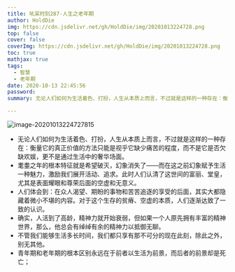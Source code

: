 ```yaml
---
title: 吼呆时刻287-人生之老年期
author: HoldDie
img: https://cdn.jsdelivr.net/gh/HoldDie/img/20201013224728.png
top: false
cover: false
coverImg: https://cdn.jsdelivr.net/gh/HoldDie/img/20201013224728.png
toc: true
mathjax: true
tags:
  - 智慧
  - 老年期
date: 2020-10-13 22:45:56
password:
summary: 无论人们如何为生活着色、打扮，人生从本质上而言，不过就是这样的一种存在：衡量它的真正价值的方法只能是视乎它缺少痛苦的程度，而不是它是否欠缺欢娱，更不是通过生活中的奢华场面。

---
```


![image-20201013224727815](https://cdn.jsdelivr.net/gh/HoldDie/img/20201013224728.png)

- 无论人们如何为生活着色、打扮，人生从本质上而言，不过就是这样的一种存在：衡量它的真正价值的方法只能是视乎它缺少痛苦的程度，而不是它是否欠缺欢娱，更不是通过生活中的奢华场面。
- 耄耋之年的根本特征就是希望破灭，幻象消失了——而在这之前幻象赋予生活一种魅力，激励我们展开活动、追求。此时人们认清了这世间的富丽、堂皇，尤其是表面耀眼和尊荣后面的空虚和无意义。
- 人们体会到：在众人渴望、期盼的事物和苦苦追逐的享受的后面，其实大都隐藏着微小不堪的内容。对于这个生存的贫瘠、空虚的本质，人们逐渐达致了一致的认识。
- 确实，人活到了高龄，精神力就开始衰弱，但如果一个人原先拥有丰富的精神世界，那么，他总会有绰绰有余的精神力以抵御无聊。
- 不管我们能够生活多长时间，我们都只享有那不可分的现在此刻，除此之外，别无其他。
- 青年期和老年期的根本区别永远在于前者以生活为前景，而后者的前景却是死亡；

